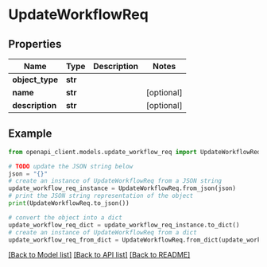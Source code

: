 # UpdateWorkflowReq


## Properties

Name | Type | Description | Notes
------------ | ------------- | ------------- | -------------
**object_type** | **str** |  | 
**name** | **str** |  | [optional] 
**description** | **str** |  | [optional] 

## Example

```python
from openapi_client.models.update_workflow_req import UpdateWorkflowReq

# TODO update the JSON string below
json = "{}"
# create an instance of UpdateWorkflowReq from a JSON string
update_workflow_req_instance = UpdateWorkflowReq.from_json(json)
# print the JSON string representation of the object
print(UpdateWorkflowReq.to_json())

# convert the object into a dict
update_workflow_req_dict = update_workflow_req_instance.to_dict()
# create an instance of UpdateWorkflowReq from a dict
update_workflow_req_from_dict = UpdateWorkflowReq.from_dict(update_workflow_req_dict)
```
[[Back to Model list]](../README.md#documentation-for-models) [[Back to API list]](../README.md#documentation-for-api-endpoints) [[Back to README]](../README.md)


